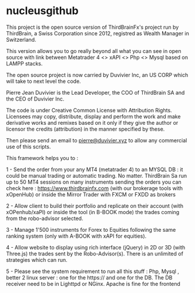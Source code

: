 # nucleusgithub
This project is the open source version of ThirdBrainFx's project run by ThirdBrain, a Swiss Corporation since 2012, registred as Wealth Manager in Switzerland.

This version allows you to go really beyond all what you can see in open source with link between Metatrader 4 <> xAPI <> Php <> Mysql based on LAMPP stacks.

The open source project is now carried by Duvivier Inc, an US CORP which will take to next level the code.

Pierre Jean Duvivier is the Lead Developer, the COO of ThirdBrain SA and the CEO of Duvivier Inc. 

The code is under Creative Common License with Attribution Rights. 
Licensees may copy, distribute, display and perform the work and make derivative works and remixes based on it only if they give the author or licensor the credits (attribution) in the manner specified by these.

Then please send an email to pierre@duvivier.xyz to allow any commercial use of this scripts.

This framework helps you to :

1 - Send the order from your any MT4 (metatrader 4) to an MYSQL DB : it could be manual trading or automatic trading. No matter. ThirdBrain Sa run up to 50 MT4 sessions on many instruments sending the orders you can check here :
 https://www.thirdbrainfx.com (with our brokerage tools with xOpenHub) or inside the Mirror Trader with FXCM or FXDD as brokers

2 - Allow client to build their portfolio and replicate on their account (with xOPenhub/xaPI) or inside the tool (in B-BOOK mode) the trades coming from the robo-advisor selected.

3 - Manage 1'500 instruments for Forex to Equities following the same ranking system (only with A-BOOK with xAPI for equities).

4 - Allow website to display using rich interface (jQuery) in 2D or 3D (with Three.js) the trades sent by the Robo-Advisor(s). There is an unlimited of strategies which can run.

5 - Please see the system requirement to run all this stuff : Php, Mysql , better 2 linux server : one for the https:// and one for the DB. The DB receiver need to be in Lighttpd or NGinx. Apache is fine for the frontend
